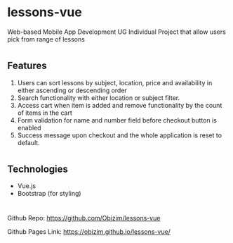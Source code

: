 # lessons-vue

Web-based Mobile App Development UG Individual Project that allow users pick from range of lessons

#

## Features
1. Users can sort lessons by subject, location, price and availability in either ascending or descending order
2. Search functionality with either location or subject filter.
3. Access cart when item is added and remove functionality by the count of items in the cart
4. Form validation for name and number field before checkout button is enabled
5. Success message upon checkout and the whole application is reset to default.

#

## Technologies
* Vue.js
* Bootstrap (for styling)

#
Github Repo: https://github.com/Obizim/lessons-vue

Github Pages Link: https://obizim.github.io/lessons-vue/